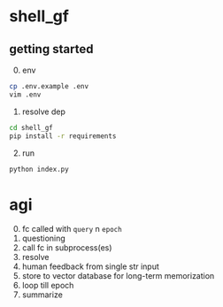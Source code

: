 # shell_gf

## getting started

0. env

``` bash
cp .env.example .env
vim .env
```

1. resolve dep

``` bash
cd shell_gf
pip install -r requirements
```

2. run

``` bash
python index.py
```


# agi

0. fc called with `query` n `epoch`
1. questioning
2. call fc in subprocess(es)
3. resolve 
4. human feedback from single str input
5. store to vector database for long-term memorization
6. loop till epoch
7. summarize
